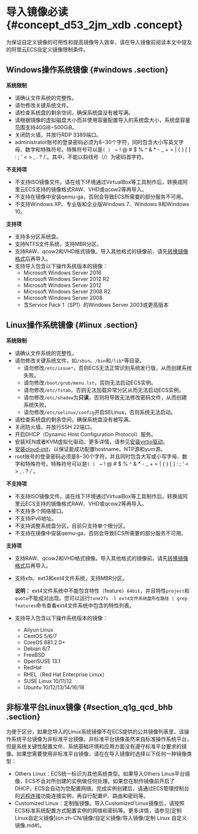 # 导入镜像必读 {#concept_d53_2jm_xdb .concept}

为保证自定义镜像的可用性和提高镜像导入效率，请在导入镜像前阅读本文中提及的阿里云ECS自定义镜像限制条件。

## Windows操作系统镜像 {#windows .section}

**系统限制**

-   请确认文件系统的完整性。
-   请勿修改关键系统文件。
-   请检查系统盘的剩余空间，确保系统盘没有被写满。
-   请根据镜像的虚拟磁盘大小而非使用容量配置导入的系统盘大小，系统盘容量范围支持40GiB−500GiB。
-   关闭防火墙，并放行RDP 3389端口。
-   administrator账号的登录密码必须为8−30个字符，同时包含大小写英文字母、数字和特殊符号。特殊符号可以是`( ) ` ~ ! @ # $ % ^ & * - _ + = | { } [ ] : ; ‘ < > , . ? /`。其中，不能以斜线号（/）为密码首字符。

**不支持项**

-   不支持ISO镜像文件。请在线下环境通过VirtualBox等工具制作后，转换成阿里云ECS支持的镜像格式RAW、VHD或qcow2等再导入。
-   不支持在镜像中安装qemu-ga，否则会导致ECS所需要的部分服务不可用。
-   不支持Windows XP、专业版和企业版Windows 7、Windows 8和Windows 10。

**支持项**

-   支持多分区系统盘。
-   支持NTFS文件系统，支持MBR分区。
-   支持RAW、qcow2和VHD格式镜像。导入其他格式的镜像前，请先[转换镜像格式](cn.zh-CN/镜像/自定义镜像/导入镜像/转换镜像格式.md#)后再导入。
-   支持导入包含以下操作系统版本的镜像：
    -   Microsoft Windows Server 2016
    -   Microsoft Windows Server 2012 R2
    -   Microsoft Windows Server 2012
    -   Microsoft Windows Server 2008 R2
    -   Microsoft Windows Server 2008
    -   含Service Pack 1（SP1）的Windows Server 2003或更高版本

## Linux操作系统镜像 {#linux .section}

**系统限制**

-   请确认文件系统的完整性。
-   请勿修改关键系统文件，如`/sbin`、`/bin`和`/lib*`等目录。
    -   请勿修改`/etc/issue*`，否则ECS无法正常识别系统发行版，从而创建系统失败。
    -   请勿修改`/boot/grub/menu.lst`，否则无法启动ECS实例。
    -   请勿修改`/etc/fstab`，否则无法加载异常分区从而无法启动ECS实例。
    -   请勿修改`/etc/shadow`为**只读**，否则将导致无法修改密码文件，从而创建系统失败。
    -   请勿修改`/etc/selinux/config`开启SELinux，否则系统无法启动。
-   请检查系统盘的剩余空间，确保系统盘没有被写满。
-   关闭防火墙，并放行SSH 22端口。
-   开启DHCP（Dynamic Host Configuration Protocol）服务。
-   安装XEN或者KVM虚拟化驱动。更多详情，请参见[安装virtio驱动](cn.zh-CN/镜像/自定义镜像/导入镜像/安装virtio驱动.md#)。
-   [安装cloud-init](cn.zh-CN/镜像/自定义镜像/导入镜像/安装cloud-init.md#)，以保证能成功配置hostname、NTP源和yum源。
-   root账号的登录密码必须是8−30个字符，并且同时包含大写或小写字母、数字和特殊符号。特殊符号可以是`( ) ` ~ ! @ # $ % ^ & * - _ + = | { } [ ] : ; ‘ < > , . ? /`。

**不支持项**

-   不支持ISO镜像文件。请在线下环境通过VirtualBox等工具制作后，转换成阿里云ECS支持的镜像格式RAW、VHD或qcow2等再导入。
-   不支持多个网络接口。
-   不支持IPv6地址。
-   不支持调整系统盘分区，目前只支持单个根分区。
-   不支持在镜像中安装qemu-ga，否则会导致ECS所需要的部分服务不可用。

**支持项**

-   支持RAW、qcow2和VHD格式镜像。导入其他格式的镜像前，请先[转换镜像格式](cn.zh-CN/镜像/自定义镜像/导入镜像/转换镜像格式.md#)后再导入。
-   支持xfs、ext3和ext4文件系统，支持MBR分区。

    **说明：** ext4文件系统中不能包含特性（feature）`64bit`，并且特性`project`和`quota`不能成对出现。您可以运行`tune2fs -l ext4文件系统盘所在路径 | grep features`命令查看ext4文件系统中包含的特性列表。

-   支持导入包含以下操作系统版本的镜像：
    -   Aliyun Linux
    -   CentOS 5/6/7
    -   CoreOS 681.2.0+
    -   Debian 6/7
    -   FreeBSD
    -   OpenSUSE 13.1
    -   RedHat
    -   RHEL（Red Hat Enterprise Linux）
    -   SUSE Linux 10/11/12
    -   Ubuntu 10/12/13/14/16/18

## 非标准平台Linux镜像 {#section_q1g_qcd_bhb .section}

为便于区分，如果您导入的Linux系统镜像不在ECS提供的公共镜像列表里，该操作系统平台镜像为非标准平台镜像。非标准平台镜像虽然来自标准操作系统平台，但是系统关键性配置文件、系统基础环境和应用方面没有遵守标准平台要求的镜像。如果您需要使用非标准平台镜像，请在在导入镜像时选择以下任何一种镜像类型：

-   Others Linux：ECS统一标识为其他系统类型。如果导入Others Linux平台镜像，ECS不会对所创建的实例做任何处理。如果您在制作镜像前开启了DHCP，ECS会自动为您配置网络。完成实例创建后，请通过ECS管理控制台的[远程连接](cn.zh-CN/实例/实例生命周期/连接实例/使用管理终端连接Linux实例.md#)功能连接实例，再自行配置IP、路由和密码等。
-   Customized Linux：定制版镜像。导入Customized Linux镜像后，请按照ECS标准系统配置方式配置实例的网络和密码等。更多详情，请参见[定制Linux自定义镜像](cn.zh-CN/镜像/自定义镜像/导入镜像/定制 Linux 自定义镜像.md#)。


